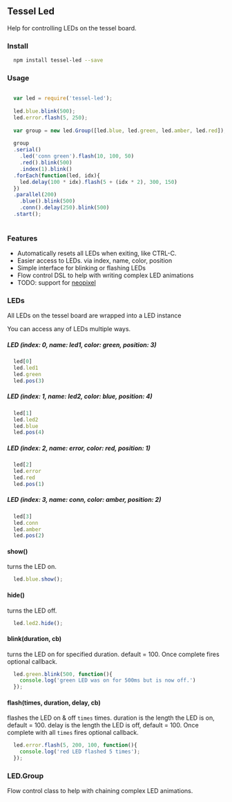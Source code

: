 
## Tessel Led

Help for controlling LEDs on the tessel board.

### Install

```bash
  npm install tessel-led --save
```

### Usage

```js

  var led = require('tessel-led');
  
  led.blue.blink(500);
  led.error.flash(5, 250);
  
  var group = new led.Group([led.blue, led.green, led.amber, led.red]);
  
  group
  .serial()
    .led('conn green').flash(10, 100, 50)
    .red().blink(500)
    .index(1).blink()
  .forEach(function(led, idx){
    led.delay(100 * idx).flash(5 + (idx * 2), 300, 150)
  })
  .parallel(200)
    .blue().blink(500)
    .conn().delay(250).blink(500)
  .start();
  
```

### Features

* Automatically resets all LEDs when exiting, like CTRL-C.
* Easier access to LEDs. via index, name, color, position
* Simple interface for blinking or flashing LEDs
* Flow control DSL to help with writing complex LED animations
* TODO: support for [neopixel](https://learn.adafruit.com/adafruit-neopixel-uberguide)

### LEDs 

All LEDs on the tessel board are wrapped into a LED instance

You can access any of LEDs multiple ways. 

##### LED (index: 0, name: led1, color: green, position: 3)

```js
  led[0]
  led.led1
  led.green
  led.pos(3)
```

##### LED (index: 1, name: led2, color: blue, position: 4)

```js
  led[1]
  led.led2
  led.blue
  led.pos(4)
```

##### LED (index: 2, name: error, color: red, position: 1)

```js
  led[2]
  led.error
  led.red
  led.pos(1)
```

##### LED (index: 3, name: conn, color: amber, position: 2)

```js
  led[3]
  led.conn
  led.amber
  led.pos(2)
```


#### show()

turns the LED on.

```js
  led.blue.show();
```

#### hide()

turns the LED off.

```js
  led.led2.hide();
```

#### blink(duration, cb)

turns the LED on for specified duration. default = 100. Once complete fires optional callback.

```js
  led.green.blink(500, function(){
    console.log('green LED was on for 500ms but is now off.')
  });
```

#### flash(times, duration, delay, cb)

flashes the LED on & off `times` times. duration is the length the LED is on, default = 100. delay is the length the LED is off, default = 100. Once complete with all `times` fires optional callback.

```js
  led.error.flash(5, 200, 100, function(){
    console.log('red LED flashed 5 times');
  });
```

### LED.Group

Flow control class to help with chaining complex LED animations.
